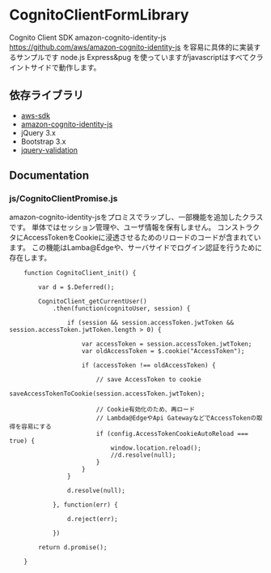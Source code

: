 # CognitoClientFormLibrary

Cognito Client SDK
amazon-cognito-identity-js
https://github.com/aws/amazon-cognito-identity-js
を容易に具体的に実装するサンプルです
node.js Express&pug を使っていますがjavascriptはすべてクライントサイドで動作します。

## 依存ライブラリ
* [aws-sdk](https://github.com/aws/aws-sdk-js)
* [amazon-cognito-identity-js](https://github.com/aws/amazon-cognito-identity-js)
* jQuery 3.x
* Bootstrap 3.x
* [jquery-validation](https://github.com/jquery-validation/jquery-validation)

## Documentation

### js/CognitoClientPromise.js

amazon-cognito-identity-jsをプロミスでラップし、一部機能を追加したクラスです。
単体ではセッション管理や、ユーザ情報を保有しません。
コンストラクタにAccessTokenをCookieに浸透させるためのリロードのコードが含まれています。
この機能はLamba@Edgeや、サーバサイドでログイン認証を行うために存在します。
```
    function CognitoClient_init() {

        var d = $.Deferred();

        CognitoClient_getCurrentUser()
            .then(function(cognitoUser, session) {

                if (session && session.accessToken.jwtToken && session.accessToken.jwtToken.length > 0) {

                    var accessToken = session.accessToken.jwtToken;
                    var oldAccessToken = $.cookie("AccessToken");

                    if (accessToken !== oldAccessToken) {

                        // save AccessToken to cookie
                        saveAccessTokenToCookie(session.accessToken.jwtToken);

                        // Cookie有効化のため、再ロード
                        // Lambda@EdgeやApi GatewayなどでAccessTokenの取得を容易にする
                        if (config.AccessTokenCookieAutoReload === true) {
                            window.location.reload();
                            //d.resolve(null);
                        }
                    }
                }

                d.resolve(null);

            }, function(err) {

                d.reject(err);

            })

        return d.promise();

    }
```

